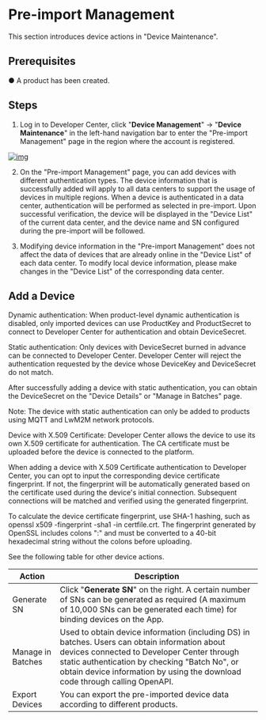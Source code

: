 # Pre-import Management

 

This section introduces device actions in "Device Maintenance".

 

## **Prerequisites**

●  A product has been created.

 

## **Steps**

1.   Log in to Developer Center, click "**Device Management**" → "**Device Maintenance**" in the left-hand navigation bar to enter the "Pre-import Management" page in the region where the account is registered.

<a data-fancybox title="img" href="/en/guide/20230625163627.png">![img](/en/guide/20230625163627.png)</a>

2.   On the "Pre-import Management" page, you can add devices with different authentication types. The device information that is successfully added will apply to all data centers to support the usage of devices in multiple regions. When a device is authenticated in a data center, authentication will be performed as selected in pre-import. Upon successful verification, the device will be displayed in the "Device List" of the current data center, and the device name and SN configured during the pre-import will be followed.

 

3. Modifying device information in the "Pre-import Management" does not affect the data of devices that are already online in the "Device List" of each data center. To modify local device information, please make changes in the "Device List" of the corresponding data center.

 

## Add **a Device**

Dynamic authentication: When product-level dynamic authentication is disabled, only imported devices can use ProductKey and ProductSecret to connect to Developer Center for authentication and obtain DeviceSecret.

 

Static authentication: Only devices with DeviceSecret burned in advance can be connected to Developer Center. Developer Center will reject the authentication requested by the device whose DeviceKey and DeviceSecret do not match.

 

After successfully adding a device with static authentication, you can obtain the DeviceSecret on the "Device Details" or "Manage in Batches" page.

Note: The device with static authentication can only be added to products using MQTT and LwM2M network protocols.

 

Device with X.509 Certificate: Developer Center allows the device to use its own X.509 certificate for authentication. The CA certificate must be uploaded before the device is connected to the platform.

 

When adding a device with X.509 Certificate authentication to Developer Center, you can opt to input the corresponding device certificate fingerprint. If not, the fingerprint will be automatically generated based on the certificate used during the device's initial connection. Subsequent connections will be matched and verified using the generated fingerprint.

 

To calculate the device certificate fingerprint, use SHA-1 hashing, such as openssl x509 -fingerprint -sha1 -in certfile.crt. The fingerprint generated by OpenSSL includes colons ":" and must be converted to a 40-bit hexadecimal string without the colons before uploading.

 

See the following table for other device actions.

| **Action**        | **Description**                                                                                                                                                                                                                                                                 |
| ----------------- | ------------------------------------------------------------------------------------------------------------------------------------------------------------------------------------------------------------------------------------------------------------------------------- |
| Generate SN       | Click "**Generate  SN**" on the right. A certain number of SNs can be generated as  required (A maximum of 10,000 SNs can be generated each time) for binding  devices on the App.                                                                                              |
| Manage in Batches | Used to obtain device information (including DS) in  batches. Users can obtain information about devices connected to Developer  Center through static authentication by checking "Batch No", or  obtain device information by using the download code through calling OpenAPI. |
| Export Devices    | You can export the pre-imported device data according to different products.                                                                                                                                                                                                    |

 
